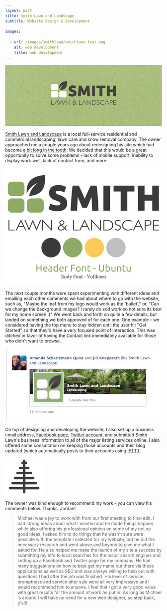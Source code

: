 ```yaml
---
layout: post
title: Smith Lawn and Landscape
subtitle: Website Design & Development

images:

  - url: /images/smithlawn/smithlawn-feat.png
    alt: web development
    title: web development
---
```


<img class="aligncenter" src="/images/smithlawn/smithlawn.png" alt="smith lawn" />

[Smith Lawn and Landscape](http://smithlawn.net/) is a local full-service residential and commercial landscaping, lawn care and snow removal company. The owner approached me a couple years ago about redesigning his site which had become [a bit long in the tooth](/images/smithlawn/smithlawn-old.png). We decided that this would be a great opportunity to solve some problems - lack of mobile support, inability to display work well, lack of contact form, and more.

<img class="aligncenter possst" src="/images/smithlawn/smithlawn-branding.png" alt="smith lawn" />

The next couple months were spent experimenting with different ideas and emailing each other comments we had about where to go with the website, such as, "Maybe the leaf from my logo would work as the 'bullet'," or, "Can we change the background images? I rarely do sod work so not sure its best for my home screen :)" We went back and forth on quite a few details, but landed on something we both approved of for each one. One example - we considered having the top menu to stay hidden until the user hit "Get Started" so that they'd have a very focused point of interaction. This was ditched in favor of having the Contact link immediately available for those who didn't want to browse.

<img class="aligncenter possst" src="/images/smithlawn/smithlawn-fb.png" alt="smith lawn" />

On top of designing and developing the website, I also set up a business email address, [Facebook page](https://www.facebook.com/SmithLawnLandscape), [Twitter account](https://twitter.com/smithlawn), and submitted Smith Lawn's business information to all of the major listing services online. I also offered some consultation on keeping those accounts and their blog updated (which automatically posts to their accounts using [IFTTT](https://ifttt.com/).

<img class="aligncenter possst" src="/images/smithlawn/smithlawn-landscape.png" alt="smith lawn" />

The owner was kind enough to recommend my work - you can view his comments below. Thanks, Jordan!

> Michael was a joy to work with from our first meeting to final edit. I had strong ideas about what I wanted and he made things happen, while also offering his professional opinion on some of my not so good ideas. I asked him to do things that he wasn't sure were possible with the template I selected for my website, but he did the necessary research and went above and beyond to give me what I asked for. He also helped me make the launch of my site a success by submitting my info to local searches for the major search engines and setting up a Facebook and Twitter page for my company. He had many suggestions on how to best get my name out there via these applications as well as SEO and was always willing to help out with questions I had after the job was finished.
> His level of service, promptness and service after sale were all very impressive and I would recommend him to anyone. I feel that I got a very good value with great results for the amount of work he put in. As long as Michael is around I will have no need for a new web designer, so step back, y'all!
